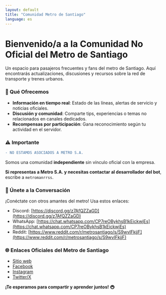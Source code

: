 ```yaml
---
layout: default
title: "Comunidad Metro de Santiago"
language: es
---
```


# **Bienvenido/a a la Comunidad No Oficial del Metro de Santiago**  

Un espacio para pasajeros frecuentes y fans del metro de Santiago. Aquí encontrarás actualizaciones, discusiones y recursos sobre la red de transporte y trenes urbanos.  

### **🌟 Qué Ofrecemos**  
- **Información en tiempo real**: Estado de las líneas, alertas de servicio y noticias oficiales.  
- **Discusión y comunidad**: Comparte tips, experiencias o temas no relacionados en canales dedicados.  
- **Recompensas por participación**: Gana reconocimiento según tu actividad en el servidor.  

### **⚠️ Importante**  
```diff  
- NO ESTAMOS ASOCIADOS A METRO S.A.  
```  
Somos una comunidad **independiente** sin vínculo oficial con la empresa.  

**Si representas a Metro S.A. y necesitas contactar al desarrollador del bot**, escribe a `metromanrrss`.  

### **🔗 Únete a la Conversación**  
¡Conéctate con otros amantes del metro! Usa estos enlaces:  
- Discord: [https://discord.gg/z7AfQZZaGD](https://discord.gg/z7AfQZZaGD)  
- WhatsApp: [https://chat.whatsapp.com/CP7reOBykhsB1kEickwjEs](https://chat.whatsapp.com/CP7reOBykhsB1kEickwjEs)  
- Reddit: [https://www.reddit.com/r/metrosantiago/s/S9wvlFkjjF](https://www.reddit.com/r/metrosantiago/s/S9wvlFkjjF)  

### **🌐 Enlaces Oficiales del Metro de Santiago**  
- [Sitio web](https://www.metro.cl)  
- [Facebook](https://www.facebook.com/Metrostgo/)  
- [Instagram](https://www.instagram.com/metrodesantiago/)  
- [Twitter/X](https://twitter.com/metrodesantiago)  

**¡Te esperamos para compartir y aprender juntos!** 🚇  
```

